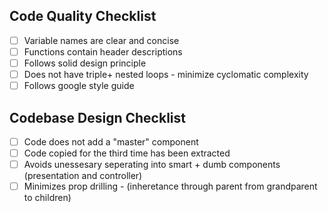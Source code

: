 ## Code Quality Checklist

- [ ] Variable names are clear and concise
- [ ] Functions contain header descriptions
- [ ] Follows solid design principle
- [ ] Does not have triple+ nested loops - minimize cyclomatic complexity
- [ ] Follows google style guide

## Codebase Design Checklist

- [ ] Code does not add a "master" component
- [ ] Code copied for the third time has been extracted
- [ ] Avoids unessesary seperating into smart + dumb components (presentation and controller)
- [ ] Minimizes prop drilling - (inheretance through parent from grandparent to children)
